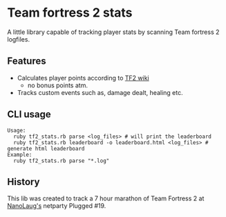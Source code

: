 Team fortress 2 stats
=====================

A little library capable of tracking player stats by scanning Team fortress 2 logfiles.

Features
--------

* Calculates player points according to [TF2 wiki](http://wiki.teamfortress.com/wiki/Scoreboard#Points)
    * no bonus points atm.
* Tracks custom events such as, damage dealt, healing etc.


CLI usage
---------
    Usage:
      ruby tf2_stats.rb parse <log_files> # will print the leaderboard
      ruby tf2_stats.rb leaderboard -o leaderboard.html <log_files> # generate html leaderboard
    Example:
      ruby tf2_stats.rb parse "*.log"

History
-------

This lib was created to track a 7 hour marathon of Team Fortress 2 at [NanoLaug's](http://www.nanolaug.dk/) netparty Plugged #19.
